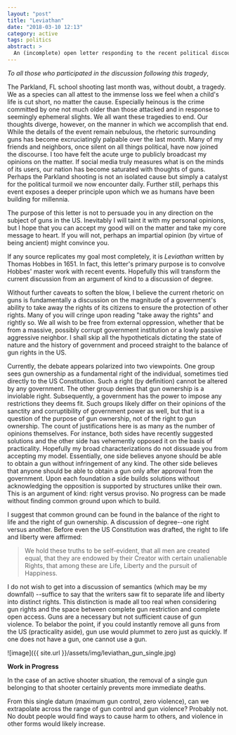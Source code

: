 ```yaml
---
layout: "post"
title: "Leviathan"
date: "2018-03-10 12:13"
category: active
tags: politics
abstract: >
  An (incomplete) open letter responding to the recent political discourse on the Parkland, FL school shooting on Feb. 14, 2018.
---
```


*To all those who participated in the discussion following this tragedy*,

The Parkland, FL school shooting last month was, without doubt, a tragedy. We as a species can all attest to the immense loss we feel when a child's life is cut short, no matter the cause. Especially heinous is the crime committed by one not much older than those attacked and in response to seemingly ephemeral slights. We all want these tragedies to end. Our thoughts diverge, however, on the manner in which we accomplish that end.
While the details of the event remain nebulous, the rhetoric surrounding guns has become excruciatingly palpable over the last month. Many of my friends and neighbors, once silent on all things political, have now joined the discourse. I too have felt the acute urge to publicly broadcast my opinions on the matter. If social media truly measures what is on the minds of its users, our nation has become saturated with thoughts of guns. Perhaps the Parkland shooting is not an isolated cause but simply a catalyst for the political turmoil we now encounter daily. Further still, perhaps this event exposes a deeper principle upon which we as humans have been building for millennia.

The purpose of this letter is not to persuade you in any direction on the subject of guns in the US. Inevitably I will taint it with my personal opinions, but I hope that you can accept my good will on the matter and take my core message to heart. If you will not, perhaps an impartial opinion (by virtue of being ancient) might convince you.

If any source replicates my goal most completely, it is *Leviathan* written by Thomas Hobbes in 1651. In fact, this letter's primary purpose is to convolve Hobbes' master work with recent events. Hopefully this will transform the current discussion from an argument of kind to a discussion of degree.

Without further caveats to soften the blow, I believe the current rhetoric on guns is fundamentally a discussion on the magnitude of a government's ability to take away the rights of its citizens to ensure the protection of other rights. Many of you will cringe upon reading "take away the rights" and rightly so. We all wish to be free from external oppression, whether that be from a massive, possibly corrupt government institution or a lowly passive aggressive neighbor. I shall skip all the hypotheticals dictating the state of nature and the history of government and proceed straight to the balance of gun rights in the US.

Currently, the debate appears polarized into two viewpoints. One group sees gun ownership as a fundamental right of the individual, sometimes tied directly to the US Constitution. Such a right (by definition) cannot be altered by any government. The other group denies that gun ownership is a inviolable right. Subsequently, a government has the power to impose any restrictions they deems fit. Such groups likely differ on their opinions of the sanctity and corruptibility of government power as well, but that is a question of the purpose of gun ownership, not of the right to gun ownership. The count of justifications here is as many as the number of opinions themselves. For instance, both sides have recently suggested solutions and the other side has vehemently opposed it on the basis of practicality. Hopefully my broad characterizations do not dissuade you from accepting my model. Essentially, one side believes anyone should be able to obtain a gun without infringement of any kind. The other side believes that anyone should be able to obtain a gun only after approval from the government. Upon each foundation a side builds solutions without acknowledging the opposition is supported by structures unlike their own. This is an argument of kind: right versus proviso. No progress can be made without finding common ground upon which to build.

I suggest that common ground can be found in the balance of the right to life and the right of gun ownership. A discussion of degree--one right versus another. Before even the US Constitution was drafted, the right to life and liberty were affirmed:

> We hold these truths to be self-evident, that all men are created equal, that they are endowed by their Creator with certain unalienable Rights, that among these are Life, Liberty and the pursuit of Happiness.

I do not wish to get into a discussion of semantics (which may be my downfall) --suffice to say that the writers saw fit to separate life and liberty into distinct rights. This distinction is made all too real when considering gun rights and the space between complete gun restriction and complete open access. Guns are a necessary but not sufficient cause of gun violence. To belabor the point, if you could instantly remove all guns from the US (practicality aside), gun use would plummet to zero just as quickly. If one does not have a gun, one cannot use a gun.

![image]({{ site.url }}/assets/img/leviathan_gun_single.jpg)

**Work in Progress**

In the case of an active shooter situation, the removal of a single gun belonging to that shooter certainly prevents more immediate deaths.

From this single datum (maximum gun control, zero violence), can we extrapolate across the range of gun control and gun violence? Probably not.
No doubt people would find ways to cause harm to others, and violence in other forms would likely increase.
